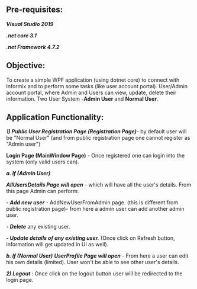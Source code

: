 ## Pre-requisites:

***Visual Studio 2019***

***.net core 3.1***

***.net Framework 4.7.2***


## Objective:
To create a simple WPF application (using dotnet core) to connect with Informix and to perform some tasks (like user account portal).
User/Admin account portal, where Admin and Users can view, update, delete their information.
            Two User System -**Admin User** and **Normal User**.

## Application Functionality:
***1) Public User Registration Page (Registration Page)***- by default user will be "Normal User" (and from public registration page one cannot register as "Admin user")

**Login Page (MainWindow Page)** - Once registered one can login into the system (only valid users can).

***a. If (Admin User)***

***AllUsersDetails Page will open*** - which will have all the user's details. From this page Admin can perform:

***- Add new user*** - AddNewUserFromAdmin page. (this is different from public registration page)- from here a admin user can add another admin user.

***- Delete*** any existing user.

***- Update details of any existing user.*** (Once click on Refresh button, information will get updated in UI as well).

***b. If (Normal User)***
***UserProfile Page will open*** - From here a user can edit his own details (limited). User won't be able to see other user's details.

***2) Logout*** : Once click on the logout button user will be redirected to the login page.

